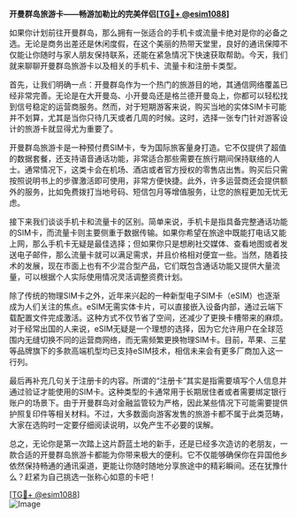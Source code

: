 **开曼群岛旅游卡——畅游加勒比的完美伴侣[[TG💪+ @esim1088](https://t.me/s/esim1088)]**

如果你计划前往开曼群岛，那么拥有一张适合的手机卡或流量卡绝对是你的必备之选。无论是商务出差还是休闲度假，在这个美丽的热带天堂里，良好的通讯保障不仅能让你随时与家人朋友保持联系，还能在紧急情况下快速获取帮助。今天，我们就来聊聊开曼群岛旅游卡以及相关的手机卡、流量卡和注册卡类型。

首先，让我们明确一点：开曼群岛作为一个热门的旅游目的地，其通信网络覆盖已经非常完善。无论是在大开曼岛、小开曼岛还是格兰德开曼岛上，你都可以轻松找到信号稳定的运营商服务。然而，对于短期游客来说，购买当地的实体SIM卡可能并不划算，尤其是当你只待几天或者几周的时候。这时，选择一张专门针对游客设计的旅游卡就显得尤为重要了。

开曼群岛旅游卡是一种预付费SIM卡，专为国际旅客量身打造。它不仅提供了超值的数据套餐，还支持语音通话功能，非常适合那些需要在旅行期间保持联络的人士。通常情况下，这类卡会在机场、酒店或者官方授权的零售店出售。购买后只需按照说明书上的步骤激活即可使用，非常方便快捷。此外，许多运营商还会提供额外的服务，比如免费拨打当地号码、短信包月等增值服务，让您的旅程更加无忧无虑。

接下来我们谈谈手机卡和流量卡的区别。简单来说，手机卡是指具备完整通话功能的SIM卡，而流量卡则主要侧重于数据传输。如果你希望在旅途中既能打电话又能上网，那么手机卡无疑是最佳选择；但如果你只是想刷社交媒体、查看地图或者发送电子邮件，那么流量卡就可以满足需求，并且价格相对便宜一些。当然，随着技术的发展，现在市面上也有不少混合型产品，它们既包含通话功能又提供大量流量，可以根据个人实际使用情况灵活调整资费计划。

除了传统的物理SIM卡之外，近年来兴起的一种新型电子SIM卡（eSIM）也逐渐成为人们关注的焦点。eSIM无需实体卡片，可以直接嵌入设备内部，通过云端下载配置文件完成激活。这种方式不仅节省了空间，还减少了更换卡槽带来的麻烦。对于经常出国的人来说，eSIM无疑是一个理想的选择，因为它允许用户在全球范围内无缝切换不同的运营商网络，而无需频繁更换物理SIM卡。目前，苹果、三星等品牌旗下的多款高端机型均已支持eSIM技术，相信未来会有更多厂商加入这一行列。

最后再补充几句关于注册卡的内容。所谓的“注册卡”其实是指需要填写个人信息并通过验证才能使用的SIM卡。这种类型的卡通常用于长期居住者或者需要绑定银行账户的场景下。由于开曼群岛对金融监管较为严格，因此某些情况下可能需要提供护照复印件等相关材料。不过，大多数面向游客发售的旅游卡都不属于此类范畴，大家在选购时一定要仔细阅读说明，以免产生不必要的误解。

总之，无论你是第一次踏上这片蔚蓝土地的新手，还是已经多次造访的老朋友，一款合适的开曼群岛旅游卡都能为你带来极大的便利。它不仅能够确保你在异国他乡依然保持畅通的通讯渠道，更能让你随时随地分享旅途中的精彩瞬间。还在犹豫什么？赶紧为自己挑选一张称心如意的卡吧！

[[TG💪+ @esim1088](https://t.me/s/esim1088)]  
![Image](https://i.postimg.cc/4NQfJmqS/Snipaste-2025-05-13-00-14-12.png)